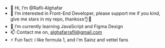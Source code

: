 - 👋 Hi, I’m @Rafli-Alghafar
- 👀 I’m interested in Front-End Developer, please support me if you kind, give me stars in my repo, thanksss👌🙏
- 🌱 I’m currently learning JavaScript and Figma Design
- 📫 Contact me on, alghafarrafli@gmail.com
- ⚡ Fun fact: i like formula 1, and i'm Sainz and vettel fans

<!---
Rafli-Alghafar/Rafli-Alghafar is a ✨ special ✨ repository because its `README.md` (this file) appears on your GitHub profile.
You can click the Preview link to take a look at your changes.
--->
